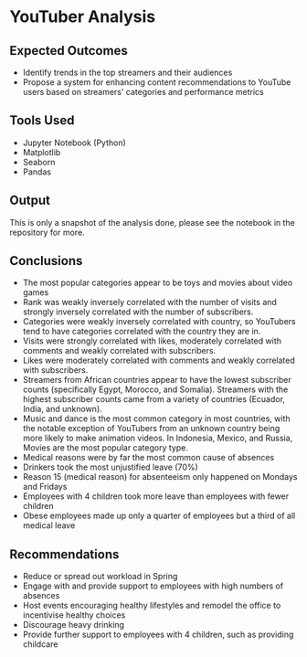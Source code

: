 # YouTuber Analysis

## Expected Outcomes
- Identify trends in the top streamers and their audiences
- Propose a system for enhancing content recommendations to YouTube users based on streamers' categories and performance metrics

## Tools Used
- Jupyter Notebook (Python)
- Matplotlib
- Seaborn
- Pandas

## Output
This is only a snapshot of the analysis done, please see the notebook in the repository for more.







## Conclusions
- The most popular categories appear to be toys and movies about video games
- Rank was weakly inversely correlated with the number of visits and strongly inversely correlated with the number of subscribers.
- Categories were weakly inversely correlated with country, so YouTubers tend to have categories correlated with the country they are in.
- Visits were strongly correlated with likes, moderately correlated with comments and weakly correlated with subscribers.
- Likes were moderately correlated with comments and weakly correlated with subscribers.
- Streamers from African countries appear to have the lowest subscriber counts (specifically Egypt, Morocco, and Somalia). Streamers with the highest subscriber counts came from a variety of countries (Ecuador, India, and unknown).
- Music and dance is the most common category in most countries, with the notable exception of YouTubers from an unknown country being more likely to make animation videos. In Indonesia, Mexico, and Russia, Movies are the most popular category type.
- Medical reasons were by far the most common cause of absences
- Drinkers took the most unjustified leave (70%)
- Reason 15 (medical reason) for absenteeism only happened on Mondays and Fridays
- Employees with 4 children took more leave than employees with fewer children
- Obese employees made up only a quarter of employees but a third of all medical leave 

## Recommendations
- Reduce or spread out workload in Spring
- Engage with and provide support to employees with high numbers of absences
- Host events encouraging healthy lifestyles and remodel the office to incentivise healthy choices
- Discourage heavy drinking
- Provide further support to employees with 4 children, such as providing childcare
